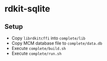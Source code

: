 # rdkit-sqlite

## Setup

- Copy `librdkitcffi` into `complete/lib`
- Copy MCM database file to `complete/data.db`
- Execute `complete/build.sh`
- Execute `complete/run.sh`
